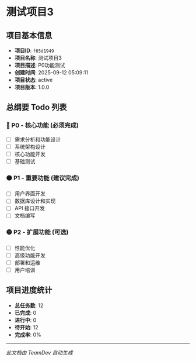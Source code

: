 # 测试项目3

## 项目基本信息

- **项目ID**: `f65d1949`
- **项目名称**: 测试项目3
- **项目描述**: P0功能测试
- **创建时间**: 2025-09-12 05:09:11
- **项目状态**: active
- **项目版本**: 1.0.0

## 总纲要 Todo 列表

### 🔴 P0 - 核心功能 (必须完成)
- [ ] 需求分析和功能设计
- [ ] 系统架构设计
- [ ] 核心功能开发
- [ ] 基础测试

### 🟠 P1 - 重要功能 (建议完成)
- [ ] 用户界面开发
- [ ] 数据库设计和实现
- [ ] API 接口开发
- [ ] 文档编写

### 🟡 P2 - 扩展功能 (可选)
- [ ] 性能优化
- [ ] 高级功能开发
- [ ] 部署和运维
- [ ] 用户培训

## 项目进度统计

- **总任务数**: 12
- **已完成**: 0
- **进行中**: 0
- **待开始**: 12
- **完成率**: 0%

---
*此文档由 TeamDev 自动生成*
